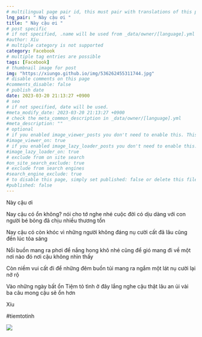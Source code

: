 ```yaml
---
# multilingual page pair id, this must pair with translations of this page. (This name must be unique)
lng_pair: " Này cậu ơi "
title: " Này cậu ơi "
# post specific
# if not specified, .name will be used from _data/owner/[language].yml
#author: Xíu
# multiple category is not supported
category: Facebook
# multiple tag entries are possible
tags: [Facebook]
# thumbnail image for post
img: "https://xiungo.github.io/img/536262455311744.jpg"
# disable comments on this page
#comments_disable: false
# publish date
date: 2023-03-20 21:13:27 +0900
# seo
# if not specified, date will be used.
#meta_modify_date: 2023-03-20 21:13:27 +0900
# check the meta_common_description in _data/owner/[language].yml
#meta_description: ""
# optional
# if you enabled image_viewer_posts you don't need to enable this. This is only if image_viewer_posts = false
#image_viewer_on: true
# if you enabled image_lazy_loader_posts you don't need to enable this. This is only if image_lazy_loader_posts = false
#image_lazy_loader_on: true
# exclude from on site search
#on_site_search_exclude: true
# exclude from search engines
#search_engine_exclude: true
# to disable this page, simply set published: false or delete this file
#published: false
---
```

Này cậu ơi

Nay cậu có ổn không?
nói cho tớ nghe nhé
cuộc đời có dịu dàng
với con người bé bỏng
đã chịu nhiều thương tổn

Nay cậu có còn khóc
vì những người không đáng
nụ cười cất đã lâu
cũng đến lúc tỏa sáng

Nỗi buồn mang ra phơi
để nắng hong khô nhé
cũng để gió mang đi
về một nơi nào đó
nơi cậu không nhìn thấy

Còn niềm vui cất đi
để những đêm buồn tủi
mang ra ngắm một lát
nụ cười lại nở rộ

Vào những ngày bất ổn
Tiệm tỏ tình ở đây
lắng nghe cậu thật lâu
an ủi vài ba câu
mong cậu sẽ ổn hơn

Xíu

#tiemtotinh
<!-- outline-end -->
<img src= "https://xiungo.github.io/img/536262455311744.jpg">